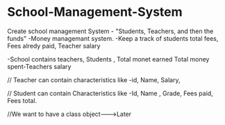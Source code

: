 # School-Management-System

Create school management System - "Students, Teachers, and then the funds"
-Money managemant system.
-Keep a track of students total fees, 
 Fees alredy paid, Teacher salary

-School contains teachers, Students , Total monet earned Total money spent-Teachers salary


// Teacher can contain characteristics like
  -id, Name, Salary, 

// Student can contain Characteristics like
 -Id, Name , Grade, Fees paid, Fees total.

//We want to have a class object--->Later
  
